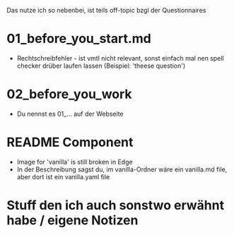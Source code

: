 Das nutze ich so nebenbei, ist teils off-topic bzgl der Questionnaires

# 01_before_you_start.md
- Rechtschreibfehler - ist vmtl nicht relevant, sonst einfach mal nen spell checker drüber laufen lassen (Beispiel: 'theese question')

# 02_before_you_work
- Du nennst es 01_... auf der Webseite

# README Component
- Image for 'vanilla' is still broken in Edge
- In der Beschreibung sagst du, im vanilla-Ordner wäre ein vanilla.md file, aber dort ist ein vanilla.yaml file

# Stuff den ich auch sonstwo erwähnt habe / eigene Notizen